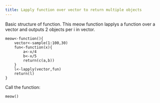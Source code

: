```yaml
---
title: Lapply function over vector to return multiple objects
---
```


Basic structure of function. This meow function lapplys a function over a vector and outputs 2 objects per i in vector.

	meow<-function(){
		vector<-sample(1:100,30)
		fun<-function(x){
  			a<-x/4
  			b<-x/5
  			return(c(a,b))
		}
		l<-lapply(vector,fun)
		return(l)
	}

Call the function:

	meow()